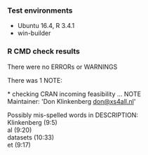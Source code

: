 ### Test environments  
* Ubuntu 16.4, R 3.4.1  
* win-builder  

### R CMD check results
There were no ERRORs or WARNINGS

There was 1 NOTE:

\* checking CRAN incoming feasibility ... NOTE  
Maintainer: 'Don Klinkenberg <don@xs4all.nl>'  

Possibly mis-spelled words in DESCRIPTION:  
    Klinkenberg (9:5)  
    al (9:20)  
    datasets (10:33)  
    et (9:17)  

